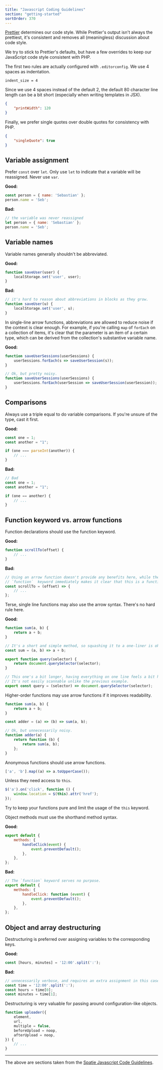 ```yaml
---
title: "Javascript Coding Guidelines"
section: "getting-started"
sortOrder: 370
---
```


[Prettier](https://prettier.io/) determines our code style. While Prettier's output isn't always the prettiest, it's consistent and removes all (meaningless) discussion about code style.

We try to stick to Prettier's defaults, but have a few overrides to keep our JavaScript code style consistent with PHP.

The first two rules are actually configured with `.editorconfig`. We use 4 spaces as indentation.

```
indent_size = 4
```

Since we use 4 spaces instead of the default 2, the default 80
character line length can be a bit short (especially when writing
templates in JSX).

```json
{
    "printWidth": 120
}
```

Finally, we prefer single quotes over double quotes for consistency with PHP.

```json
{
    "singleQuote": true
}
```

## Variable assignment

Prefer `const` over `let`. Only use `let` to indicate that a variable will be reassigned. Never use `var`.

**Good:**

```jsx
const person = { name: 'Sebastian' };
person.name = 'Seb';
```

**Bad:**

```jsx
// the variable was never reassigned
let person = { name: 'Sebastian' };
person.name = 'Seb';
```

## Variable names

Variable names generally shouldn't be abbreviated.

**Good:**

```jsx
function saveUser(user) {
    localStorage.set('user', user);
}
```

**Bad:**

```jsx
// it's hard to reason about abbreviations in blocks as they grow.
function saveUser(u) {
    localStorage.set('user', u);
}
```

In single-line arrow functions, abbreviations are allowed to reduce noise if the context is clear enough. For example, if you're calling `map` of `forEach` on a collection of items, it's clear that the parameter is an item of a certain type, which can be derived from the collection's substantive variable name.

**Good:**

```jsx
function saveUserSessions(userSessions) {
    userSessions.forEach(s => saveUserSession(s));
}

// Ok, but pretty noisy.
function saveUserSessions(userSessions) {
    userSessions.forEach(userSession => saveUserSession(userSession));
}
```

## Comparisons

Always use a triple equal to do variable comparisons. If you're unsure of the type, cast it first.

**Good:**

```jsx
const one = 1;
const another = "1";

if (one === parseInt(another)) {
    // ...
}
```

**Bad:**

```jsx
// Bad
const one = 1;
const another = "1";

if (one == another) {
    // ...
}
```

## Function keyword vs. arrow functions

Function declarations should use the function keyword.

**Good:**

```jsx
function scrollTo(offset) {
    // ...
}
```

**Bad:**

```jsx
// Using an arrow function doesn't provide any benefits here, while the
// `function`  keyword immediately makes it clear that this is a function.
const scrollTo = (offset) => {
    // ...
};
```

Terse, single line functions may also use the arrow syntax. There's no hard rule here.

**Good:**

```jsx
function sum(a, b) {
    return a + b;
}

// It's a short and simple method, so squashing it to a one-liner is ok.
const sum = (a, b) => a + b;
```

```jsx
export function query(selector) {
    return document.querySelector(selector);
}

// This one's a bit longer, having everything on one line feels a bit heavy.
// It's not easily scannable unlike the previous example.
export const query = (selector) => document.querySelector(selector);
```

Higher-order functions may use arrow functions if it improves readability.

```jsx
function sum(a, b) {
    return a + b;
}

const adder = (a) => (b) => sum(a, b);

// Ok, but unnecessarily noisy.
function adder(a) {
    return function (b) {
        return sum(a, b);
    };
}
```

Anonymous functions should use arrow functions.

```jsx
['a', 'b'].map((a) => a.toUpperCase());
```

Unless they need access to `this`.

```jsx
$('a').on('click', function () {
    window.location = $(this).attr('href');
});
```

Try to keep your functions pure and limit the usage of the `this` keyword.

Object methods must use the shorthand method syntax.

**Good:**

```jsx
export default {
    methods: {
        handleClick(event) {
            event.preventDefault();
        },
    },
};
```

**Bad:**

```jsx
// The `function` keyword serves no purpose.
export default {
    methods: {
        handleClick: function (event) {
            event.preventDefault();
        },
    },
};
```

## Object and array destructuring

Destructuring is preferred over assigning variables to the corresponding keys.

**Good:**

```jsx
const [hours, minutes] = '12:00'.split(':');
```

**Bad:**

```jsx
// unnecessarily verbose, and requires an extra assignment in this case.
const time = '12:00'.split(':');
const hours = time[0];
const minutes = time[1];
```

Destructuring is very valuable for passing around configuration-like objects.

```jsx
function uploader({
    element,
    url,
    multiple = false,
    beforeUpload = noop,
    afterUpload = noop,
}) {
    // ...
}
```

___
The above are sections taken from the [Spatie Javascript Code Guidelines](https://spatie.be/guidelines/javascript).
